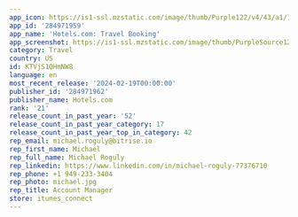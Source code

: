 ```yaml
---
app_icon: https://is1-ssl.mzstatic.com/image/thumb/Purple122/v4/43/a1/7b/43a17b90-9171-2aed-bfaf-02ec4da214d1/AppIcon-0-1x_U007epad-0-0-85-220-0.png/1024x1024bb.png
app_id: '284971959'
app_name: 'Hotels.com: Travel Booking'
app_screenshot: https://is1-ssl.mzstatic.com/image/thumb/PurpleSource126/v4/56/0d/7d/560d7d6d-874b-5aae-7ec1-55823af62435/0fbe25b3-23b0-46c6-b832-150516c40c5a_01_US-EN_intro_1.jpg/1284x2778bb.png
category: Travel
country: US
id: KTVjS1QHmNW8
language: en
most_recent_release: '2024-02-19T00:00:00'
publisher_id: '284971962'
publisher_name: Hotels.com
rank: '21'
release_count_in_past_year: '52'
release_count_in_past_year_category: 17
release_count_in_past_year_top_in_category: 42
rep_email: michael.roguly@bitrise.io
rep_first_name: Michael
rep_full_name: Michael Roguly
rep_linkedin: https://www.linkedin.com/in/michael-roguly-77376710
rep_phone: +1 949-233-3404
rep_photo: michael.jpg
rep_title: Account Manager
store: itunes_connect
---
```

